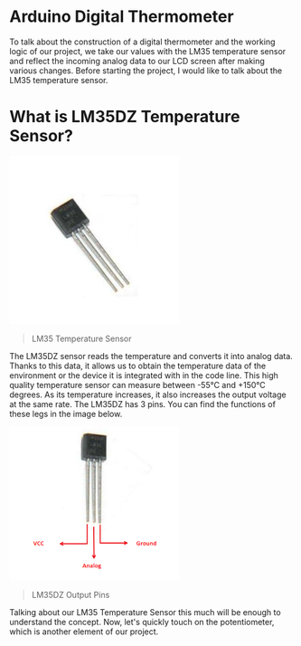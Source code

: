 # Arduino Digital Thermometer
To talk about the construction of a digital thermometer and the working logic of our project, we take our values ​​with the LM35 temperature sensor and reflect the incoming analog data to our LCD screen after making various changes. Before starting the project, I would like to talk about the LM35 temperature sensor.

# What is LM35DZ Temperature Sensor?

<img src="https://github.com/musarda/Arduino-Digital-Thermometer/blob/main/src/img/LM35.png?raw=true" width="300px">

> LM35 Temperature Sensor

The LM35DZ sensor reads the temperature and converts it into analog data. Thanks to this data, it allows us to obtain the temperature data of the environment or the device it is integrated with in the code line. This high quality temperature sensor can measure between -55°C and +150°C degrees. As its temperature increases, it also increases the output voltage at the same rate. The LM35DZ has 3 pins. You can find the functions of these legs in the image below.

<img src="https://github.com/musarda/Arduino-Digital-Thermometer/blob/main/src/img/LM35DZ.png?raw=true" width="300px">

> LM35DZ Output Pins

Talking about our LM35 Temperature Sensor this much will be enough to understand the concept. Now, let's quickly touch on the potentiometer, which is another element of our project.

